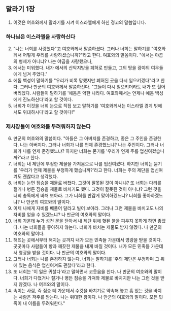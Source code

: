 ## 말라기 1장

1. 이것은 여호와께서 말라기를 시켜 이스라엘에게 하신 경고의 말씀입니다.
### 하나님은 이스라엘을 사랑하신다
2. "나는 너희를 사랑했다"고 여호와께서 말씀하셨다. 그러나 너희는 말하기를 "여호와께서 어떻게 우리를 사랑하셨습니까?"라고 한다. 여호와의 말씀이다. "에서는 야곱의 형제가 아니냐? 나는 야곱을 사랑했으나,
3. 에서는 미워했다. 내가 에서의 산악지방을 폐허로 만들고, 그의 땅을 광야의 여우들에게 넘겨 주었다."
4. 에돔 백성이 말하기를 "우리가 비록 망했지만 폐허된 곳을 다시 일으키겠다"라고 한다. 그러나 만군의 여호와께서 말씀하신다. "그들이 다시 일으키더라도 내가 또 헐어 버리겠다. 사람들이 말하기를 '에돔은 악한 나라다. 여호와께서는 언제나 에돔 백성에게 진노하신다'라고 할 것이다.
5. 너희가 이것을 너희 눈으로 직접 보고 말하기를 '여호와께서는 이스라엘 경계 밖에서도 위대하시다'라고 할 것이다!"
### 제사장들이 여호와를 두려워하지 않는다
6. 만군의 여호와의 말씀이다. "아들은 그 아버지를 존경하고, 종은 그 주인을 존경한다. 나는 아버지다. 그러나 너희가 나를 언제 존경했느냐? 나는 주인이다. 그러나 너희가 나를 언제 존경했느냐? 하지만 너희는 묻기를 '우리가 언제 주를 업신여겼습니까?'라고 한다.
7. 너희는 내 제단에 부정한 제물을 가져옴으로 나를 업신여겼다. 하지만 너희는 묻기를 '우리가 언제 제물을 부정하게 했습니까?'라고 한다. 너희는 주의 제단을 업신여겨도 괜찮다고 생각했다.
8. 너희는 눈먼 짐승을 제물로 바쳤다. 그것이 잘못된 것이 아니냐? 또 너희는 다리를 절거나 병든 짐승을 제물로 바치기도 했다. 그것이 잘못된 것이 아니냐? 그런 것을 너희 총독에게 바쳐 보아라. 그가 너희를 반갑게 맞이하겠느냐? 너희를 좋아하겠느냐? 나 만군의 여호와의 말이다.
9. 이제 나에게 자비를 베풀어 달라고 빌어 보아라. 그러나 그런 제물을 바치고도 나의 자비를 얻을 수 있겠느냐? 나 만군의 여호와의 말이다.
10. 너희 가운데 누가 성전 문을 닫아서 내 제단 위에 헛된 불을 피우지 못하게 하면 좋겠다. 나는 너희들을 좋아하지 않는다. 너희가 바치는 제물도 받지 않겠다. 나 만군의 여호와의 말이다.
11. 해뜨는 곳에서부터 해지는 곳까지 내가 모든 민족들 가운데서 영광을 받을 것이다. 곳곳마다 사람들이 향과 깨끗한 제물을 내게 바칠 것이다. 내가 모든 민족들 가운데서 영광을 받을 것이다. 나 만군의 여호와의 말이다.
12. 그러나 너희는 나를 존경하지 않는다. 너희는 말하기를 '주의 제단은 부정하며 그 위에 있는 음식은 업신여겨도 괜찮다'라고 한다.
13. 또 너희는 '이 일은 귀찮다'라고 말하면서 코웃음을 친다. 나 만군의 여호와의 말이다. 너희가 다쳤거나 절거나 병든 짐승을 가져와 제물로 바치지만 나는 그런 것을 받지 않겠다. 나 여호와의 말이다.
14. 속이는 사람, 즉 짐승 떼 가운데서 수컷을 바치기로 약속해 놓고 흠 있는 것을 바치는 사람은 저주를 받는다. 나는 위대한 왕이다. 나 만군의 여호와의 말이다. 모든 민족이 내 이름을 두려워한다."